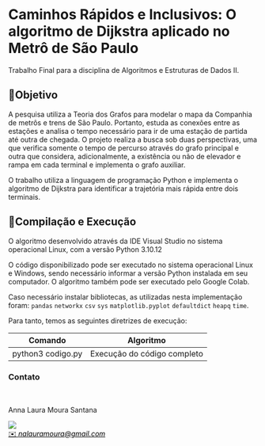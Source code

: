 # **Caminhos Rápidos e Inclusivos: O algoritmo de Dijkstra aplicado no Metrô de São Paulo**

Trabalho Final para a disciplina de Algoritmos e Estruturas de Dados II. <br/>

## 🎯Objetivo 

A pesquisa utiliza a Teoria dos Grafos para modelar o mapa da Companhia de metrôs e trens de São Paulo. Portanto, estuda as conexões entre as estações e analisa o tempo necessário para ir de uma estação de partida até outra de chegada. O projeto realiza a busca sob duas perspectivas, uma que verifica somente o tempo de percurso através do grafo principal e outra que considera, adicionalmente, a existência ou não de elevador e rampa em cada terminal e implementa o grafo auxiliar.

O trabalho utiliza a linguagem de programação Python e implementa o algoritmo de Dijkstra para identificar a trajetória mais rápida entre dois terminais.

##  👾Compilação e Execução

O algoritmo desenvolvido através da IDE Visual Studio no sistema operacional Linux, com a versão Python 3.10.12 

O código disponibilizado pode ser executado no sistema operacional Linux e Windows, sendo necessário informar a versão Python instalada em seu computador. O algoritmo também pode ser executado pelo Google Colab.

Caso necessário instalar bibliotecas, as utilizadas nesta implementação foram: ```pandas```  ```networkx```  ```csv```  ```sys```  ```matplotlib.pyplot```  ```defaultdict```  ```heapq```   ```time```.

Para tanto, temos as seguintes diretrizes de execução:

| Comando                |  Algoritmo                                                                                           |                     
| -----------------------| ------------------------------------------------------------------------------------------------- |
|  python3      codigo.py          | Execução do código completo                                        |


### Contato 
<div>
 <br><p align="justify"> Anna Laura Moura Santana</p>
 <a href="https://t.me/annalaurams">
 <img align="center" src="https://img.shields.io/badge/Telegram-2CA5E0?style=for-the-badge&logo=telegram&logoColor=white"/> 
 </div>
<a style="color:black" href="mailto:nalauramoura@gmail.com?subject=[GitHub]%20Source%20Dynamic%20Lists">
✉️ <i>nalauramoura@gmail.com</i>
</a>